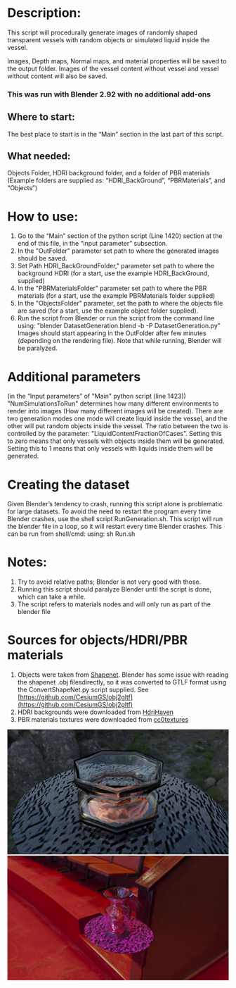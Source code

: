 # Description:
 This script will procedurally generate images of randomly shaped transparent vessels with random objects or simulated liquid inside the vessel. 

Images, Depth maps, Normal maps, and material properties will be saved to the output folder. Images of the vessel content without vessel and vessel without content will also be saved. 


### This was run with Blender 2.92 with no additional add-ons

## Where to start: 
The best place to start is in the “Main” section in the last part of this script.

## What needed:  
Objects Folder, HDRI background folder, and a folder of PBR materials (Example folders are supplied as: “HDRI_BackGround”, “PBRMaterials”, and “Objects”)

# How to use:
1) Go to the “Main” section of the python script (Line 1420) section at the end of this file, in the “input parameter” subsection.
2) In the "OutFolder" parameter set path to where the generated images should be saved.
3) Set Path HDRI_BackGroundFolder," parameter set path to where the background HDRI (for a start, use the example HDRI_BackGround, supplied)
4) In the "PBRMaterialsFolder" parameter set path to where the PBR materials (for a start, use the example PBRMaterials folder supplied)
5) In the "ObjectsFolder" parameter, set the path to where the objects file are saved (for a start, use the example object folder supplied).
6) Run the script from Blender or run the script from the command line using: "blender DatasetGeneration.blend -b -P DatasetGeneration.py"
Images should start appearing in the OutFolder after few minutes (depending on the rendering file). 
Note that while running, Blender will be paralyzed.

# Additional parameters 
(in the “Input parameters” of "Main" python script (line 1423))
"NumSimulationsToRun" determines how many different environments to render into images (How many different images will be created).
There are two generation modes one mode will create liquid inside the vessel, and the other will put random objects inside the vessel. The ratio between the two is controlled by the parameter: "LiquidContentFractionOfCases". Setting this to zero means that only vessels with objects inside them will be generated. Setting this to 1 means that only vessels with liquids inside them will be generated.



# Creating the dataset
Given Blender’s tendency to crash, running this script alone is problematic for large datasets. To avoid the need to restart the program every time Blender crashes, use the shell script RunGeneration.sh. This script will run the blender file in a loop, so it will restart every time Blender crashes. This can be run from shell/cmd: using: sh Run.sh 



# Notes:
1) Try to avoid relative paths; Blender is not very good with those.
2) Running this script should paralyze Blender until the script is done, which can take a while.
3) The script refers to materials nodes and will only run as part of the blender file


# Sources for objects/HDRI/PBR materials
1) Objects were taken from [Shapenet](https://shapenet.org/). Blender has some issue with reading the  shapenet .obj filesdirectly, so it was converted to GTLF format using the ConvertShapeNet.py script supplied. See [https://github.com/CesiumGS/obj2gltf](https://github.com/CesiumGS/obj2gltf)
2) HDRI backgrounds were downloaded from [HdriHaven](https://hdrihaven.com/)
3) PBR materials textures were downloaded from [cc0textures](https://cc0textures.com/)


![](/GeneratedImages4.jpg)
![](/GeneratedImages2.jpg)

